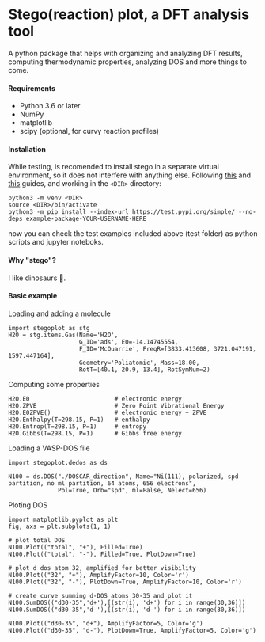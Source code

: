 # Stego(reaction) plot, a DFT analysis tool

A python package that helps with organizing and analyzing DFT results, computing thermodynamic properties, 
analyzing DOS and more things to come.


#### Requirements
* Python 3.6 or later
* NumPy
* matplotlib
* scipy (optional, for curvy reaction profiles)

#### Installation
While testing, is recomended to install stego in a separate virtual environment, so it does not
interfere with anything else. Following [this](https://packaging.python.org/en/latest/tutorials/packaging-projects/) and 
[this](https://packaging.python.org/en/latest/tutorials/installing-packages/#creating-and-using-virtual-environments) guides, and working in the `<DIR>` directory:
```
python3 -m venv <DIR>
source <DIR>/bin/activate
python3 -m pip install --index-url https://test.pypi.org/simple/ --no-deps example-package-YOUR-USERNAME-HERE
```
now you can check the test examples included above (test folder) as  python scripts and jupyter noteboks.

#### Why "stego"?
I like dinosaurs :sauropod:.

#### Basic example 
Loading and adding a molecule
```
import stegoplot as stg
H2O = stg.items.Gas(Name='H2O',
                    G_ID='ads', E0=-14.14745554,
                    F_ID='McQuarrie', FreqR=[3833.413608, 3721.047191, 1597.447164],
                    Geometry='Poliatomic', Mass=18.00,
                    RotT=[40.1, 20.9, 13.4], RotSymNum=2)
```
Computing some properties
```
H2O.E0                        # electronic energy
H2O.ZPVE                      # Zero Point Vibrational Energy
H2O.E0ZPVE()                  # electronic energy + ZPVE
H2O.Enthalpy(T=298.15, P=1)   # enthalpy
H2O.Entrop(T=298.15, P=1)     # entropy
H2O.Gibbs(T=298.15, P=1)      # Gibbs free energy
```
Loading a VASP-DOS file
```
import stegoplot.dedos as ds

N100 = ds.DOS("./DOSCAR_direction", Name="Ni(111), polarized, spd partition, no ml partition, 64 atoms, 656 electrons", 
              Pol=True, Orb="spd", ml=False, Nelect=656)
```
Ploting DOS
```
import matplotlib.pyplot as plt
fig, axs = plt.subplots(1, 1)

# plot total DOS
N100.Plot(("total", "+"), Filled=True) 
N100.Plot(("total", "-"), Filled=True, PlotDown=True)

# plot d dos atom 32, amplified for better visibility
N100.Plot(("32", "+"), AmplifyFactor=10, Color='r') 
N100.Plot(("32", "-"), PlotDown=True, AmplifyFactor=10, Color='r')

# create curve summing d-DOS atoms 30-35 and plot it
N100.SumDOS(("d30-35",'d+'),[(str(i), 'd+') for i in range(30,36)])
N100.SumDOS(("d30-35",'d-'),[(str(i), 'd-') for i in range(30,36)])

N100.Plot(("d30-35", "d+"), AmplifyFactor=5, Color='g') 
N100.Plot(("d30-35", "d-"), PlotDown=True, AmplifyFactor=5, Color='g')

```
